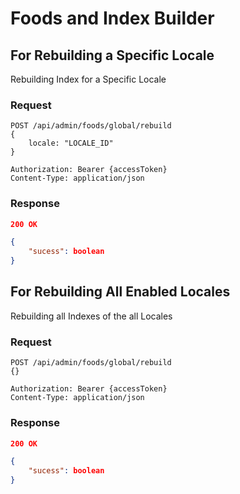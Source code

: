 # Foods and Index Builder

## For Rebuilding a Specific Locale

Rebuilding Index for a Specific Locale

### Request

```http
POST /api/admin/foods/global/rebuild
{
    locale: "LOCALE_ID"
}

Authorization: Bearer {accessToken}
Content-Type: application/json
```

### Response

```json
200 OK

{
    "sucess": boolean
}
```

## For Rebuilding All Enabled Locales

Rebuilding all Indexes of the all Locales

### Request

```http
POST /api/admin/foods/global/rebuild
{}

Authorization: Bearer {accessToken}
Content-Type: application/json
```

### Response

```json
200 OK

{
    "sucess": boolean
}
```
